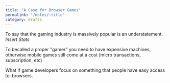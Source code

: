 ```yaml
---
title: "A Case for Browser Games"
permalink: "/notes/:title"
category: drafts
---
```


To say that the gaming industry is massively popular is an understatement. *Insert Stats*

To becalled a proper "gamer" you need to have expensive machines, otherwise mobile games still come at a cost (micro transactions, subscription, etc)

What if game developers focus on something that people have easy access to: browsers.

